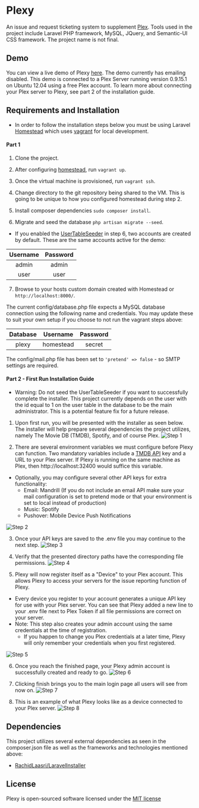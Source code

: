 # Plexy

An issue and request ticketing system to supplement [Plex](https://plex.tv/). Tools used in the project include Laravel PHP framework, MySQL, JQuery, and Semantic-UI CSS framework. The project name is not final.


## Demo

You can view a live demo of Plexy [here](https://plexydemo.ehumps.me). The demo currently has emailing disabled. This demo is connected to a Plex Server running version 0.9.15.1 on Ubuntu 12.04 using a free Plex account. To learn more about connecting your Plex server to Plexy, see part 2 of the installation guide.


## Requirements and Installation

* In order to follow the installation steps below you must be using Laravel [Homestead](https://laravel.com/docs/5.1/homestead) which uses [vagrant](https://www.vagrantup.com/) for local development.

#### Part 1

1. Clone the project.

2. After configuring [homestead](https://laravel.com/docs/5.1/homestead#configuring-homestead), run `vagrant up`.

3. Once the virtual machine is provisioned, run `vagrant ssh`.

4. Change directory to the git repository being shared to the VM. This is going to be unique to how you configured homestead during step 2.

5. Install composer dependencies `sudo composer install`.

6. Migrate and seed the database `php artisan migrate --seed`.

  * If you enabled the [UserTableSeeder](https://github.com/ehumps/plexy/blob/master/database/seeds/DatabaseSeeder.php) in step 6, two accounts are created by default. These are the same accounts active for the demo:

| Username      | Password      |
| :-----------: |:-------------:|
| admin         | admin         |
| user          | user          |


7. Browse to your hosts custom domain created with Homestead or `http://localhost:8000/`.

The current config/database.php file expects a MySQL database connection using the following name and credentials.  You may update these to suit your own setup if you choose to not run the vagrant steps above:

| Database      | Username      | Password      |
|:-------------:|:-------------:|:-------------:|
| plexy         | homestead     | secret        |


The config/mail.php file has been set to `'pretend' => false` - so SMTP settings are required.

#### Part 2 - First Run Installation Guide

* Warning: Do not seed the UserTableSeeder if you want to successfully complete the installer.  This project currently depends on the user with the id equal to 1 on the user table in the database to be the main administrator.  This is a potential feature fix for a future release.


1. Upon first run, you will be presented with the installer as seen below. The installer will help prepare several dependencies the project utilizes, namely The Movie DB (TMDB), Spotify, and of course Plex.
  ![Step 1](https://plexydemo.ehumps.me/assets/img/1.png)

2. There are several environment variables we must configure before Plexy can function. Two mandatory variables include a [TMDB API](https://www.themoviedb.org/faq/api) key and a URL to your Plex server. If Plexy is running on the same machine as Plex, then http://localhost:32400 would suffice this variable.

  * Optionally, you may configure several other API keys for extra functionality:
    * Email: Mandrill (If you do not include an email API make sure your mail configuration is set to pretend mode or that your environment is set to local instead of production)
    * Music: Spotify
    * Pushover: Mobile Device Push Notifications

  ![Step 2](https://plexydemo.ehumps.me/assets/img/2.png)

3. Once your API keys are saved to the .env file you may continue to the next step.
  ![Step 3](https://plexydemo.ehumps.me/assets/img/3.png)

4. Verify that the presented directory paths have the corresponding file permissions.
  ![Step 4](https://plexydemo.ehumps.me/assets/img/4.png)

5. Plexy will now register itself as a "Device" to your Plex account.  This allows Plexy to access your servers for the issue reporting function of Plexy.
  * Every device you register to your account generates a unique API key for use with your Plex server. You can see that Plexy added a new line to your .env file next to Plex Token if all file permissions are correct on your server.
  * Note: This step also creates your admin account using the same credentials at the time of registration.
    * If you happen to change you Plex credentials at a later time, Plexy will only remember your credentials when you first registered.
    
  ![Step 5](https://plexydemo.ehumps.me/assets/img/5.png)

6. Once you reach the finished page, your Plexy admin account is successfully created and ready to go.
  ![Step 6](https://plexydemo.ehumps.me/assets/img/6.png)

7. Clicking finish brings you to the main login page all users will see from now on.
  ![Step 7](https://plexydemo.ehumps.me/assets/img/7.png)

8. This is an example of what Plexy looks like as a device connected to your Plex server.
  ![Step 8](https://plexydemo.ehumps.me/assets/img/8.png)



## Dependencies

This project utilizes several external dependencies as seen in the composer.json file as well as the frameworks and technologies mentioned above:

* [RachidLaasri/LaravelInstaller](https://github.com/RachidLaasri/LaravelInstaller)


## License

Plexy is open-sourced software licensed under the [MIT license](http://opensource.org/licenses/MIT)
